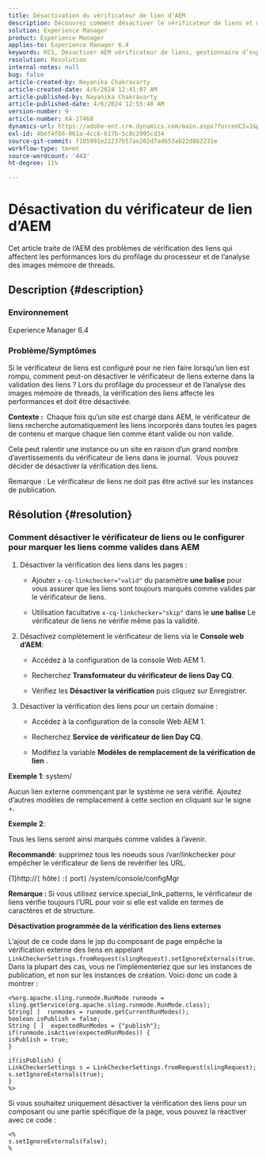 ```yaml
---
title: Désactivation du vérificateur de lien d’AEM
description: Découvrez comment désactiver le vérificateur de liens et marquer les liens comme étant valides dans AEM.
solution: Experience Manager
product: Experience Manager
applies-to: Experience Manager 6.4
keywords: KCS, Désactiver AEM vérificateur de liens, gestionnaire d’expérience, AEM
resolution: Resolution
internal-notes: null
bug: false
article-created-by: Nayanika Chakravarty
article-created-date: 4/6/2024 12:41:07 AM
article-published-by: Nayanika Chakravarty
article-published-date: 4/6/2024 12:55:48 AM
version-number: 9
article-number: KA-17468
dynamics-url: https://adobe-ent.crm.dynamics.com/main.aspx?forceUCI=1&pagetype=entityrecord&etn=knowledgearticle&id=c56c0f56-aef3-ee11-904b-6045bd006b25
exl-id: 4bef4f66-061a-4cc6-b17b-5c8c2995cd34
source-git-commit: f105991e22237b57ae202d7ad653ab22d862231e
workflow-type: tm+mt
source-wordcount: '443'
ht-degree: 11%

---
```


# Désactivation du vérificateur de lien d’AEM


Cet article traite de l’AEM des problèmes de vérification des liens qui affectent les performances lors du profilage du processeur et de l’analyse des images mémoire de threads.

## Description {#description}


### <b>Environnement</b>

Experience Manager 6.4

### <b>Problème/Symptômes</b>

Si le vérificateur de liens est configuré pour ne rien faire lorsqu’un lien est rompu, comment peut-on désactiver le vérificateur de liens externe dans la validation des liens ? Lors du profilage du processeur et de l’analyse des images mémoire de threads, la vérification des liens affecte les performances et doit être désactivée.

<b>Contexte : </b> Chaque fois qu’un site est chargé dans AEM, le vérificateur de liens recherche automatiquement les liens incorporés dans toutes les pages de contenu et marque chaque lien comme étant valide ou non valide.

Cela peut ralentir une instance ou un site en raison d’un grand nombre d’avertissements du vérificateur de liens dans le journal.  Vous pouvez décider de désactiver la vérification des liens.

Remarque : Le vérificateur de liens ne doit pas être activé sur les instances de publication.


## Résolution {#resolution}


### Comment désactiver le vérificateur de liens ou le configurer pour marquer les liens comme valides dans AEM

1. Désactiver la vérification des liens dans les pages :

   - Ajouter `x-cq-linkchecker="valid"` du paramètre <b>une balise</b> pour vous assurer que les liens sont toujours marqués comme valides par le vérificateur de liens.


   - Utilisation facultative `x-cq-linkchecker="skip"` dans le <b>une balise</b> Le vérificateur de liens ne vérifie même pas la validité.
2. Désactivez complètement le vérificateur de liens via le <b>Console web d’AEM</b>:
   - Accédez à la configuration de la console Web AEM 1.


   - Recherchez <b>Transformateur du vérificateur de liens Day CQ</b>.


   - Vérifiez les <b>Désactiver la vérification</b> puis cliquez sur Enregistrer.
3. Désactiver la vérification des liens pour un certain domaine :
   - Accédez à la configuration de la console Web AEM 1.


   - Recherchez <b>Service de vérificateur de lien Day CQ</b>.


   - Modifiez la variable <b>Modèles de remplacement de la vérification de lien</b> .


<b>Exemple 1</b>: system/

Aucun lien externe commençant par le système ne sera vérifié. Ajoutez d’autres modèles de remplacement à cette section en cliquant sur le signe +.

<b>Exemple 2</b>:

Tous les liens seront ainsi marqués comme valides à l’avenir.

<b>Recommandé</b>: supprimez tous les noeuds sous /var/linkchecker pour empêcher le vérificateur de liens de revérifier les URL.

{1}http://`[` hôte`]` :`[` port`]` /system/console/configMgr

<b>Remarque : </b>Si vous utilisez service.special_link_patterns, le vérificateur de liens vérifie toujours l’URL pour voir si elle est valide en termes de caractères et de structure.

<b>Désactivation programmée de la vérification des liens externes</b>

L’ajout de ce code dans le jsp du composant de page empêche la vérification externe des liens en appelant `LinkCheckerSettings.fromRequest(slingRequest).setIgnoreExternals(true`. Dans la plupart des cas, vous ne l’implémenteriez que sur les instances de publication, et non sur les instances de création. Voici donc un code à montrer :




```
<%org.apache.sling.runmode.RunMode runmode = sling.getService(org.apache.sling.runmode.RunMode.class);
String[ ]  runmodes = runmode.getCurrentRunModes();
boolean isPublish = false;
String [ ]  expectedRunModes = {"publish"};
if(runmode.isActive(expectedRunModes)) {
isPublish = true;
}

if(isPublish) {
LinkCheckerSettings s = LinkCheckerSettings.fromRequest(slingRequest);
s.setIgnoreExternals(true);
}
%>
```




Si vous souhaitez uniquement désactiver la vérification des liens pour un composant ou une partie spécifique de la page, vous pouvez la réactiver avec ce code :


```
<%
s.setIgnoreExternals(false);
%
```
